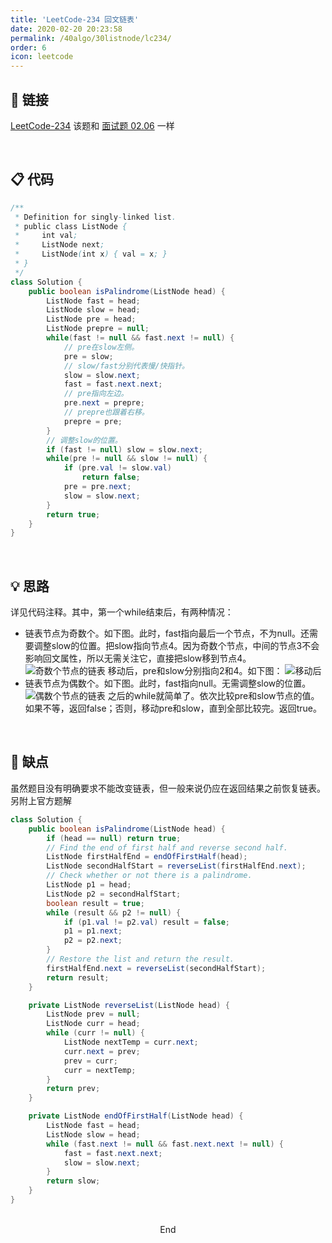 ```yaml
---
title: 'LeetCode-234 回文链表'
date: 2020-02-20 20:23:58
permalink: /40algo/30listnode/lc234/
order: 6
icon: leetcode
---
```






## 🔗 链接
[LeetCode-234](https://leetcode-cn.com/problems/palindrome-linked-list/)
该题和 [面试题 02.06](https://leetcode-cn.com/problems/palindrome-linked-list-lcci/) 一样

<br/>

## 📋 代码
```java
/**
 * Definition for singly-linked list.
 * public class ListNode {
 *     int val;
 *     ListNode next;
 *     ListNode(int x) { val = x; }
 * }
 */
class Solution {
    public boolean isPalindrome(ListNode head) {
        ListNode fast = head;
        ListNode slow = head;
        ListNode pre = head;
        ListNode prepre = null;
        while(fast != null && fast.next != null) {
            // pre在slow左侧。
            pre = slow;
            // slow/fast分别代表慢/快指针。
            slow = slow.next;
            fast = fast.next.next;
            // pre指向左边。
            pre.next = prepre;
            // prepre也跟着右移。
            prepre = pre;
        }
        // 调整slow的位置。
        if (fast != null) slow = slow.next;
        while(pre != null && slow != null) {
            if (pre.val != slow.val)
                return false;
            pre = pre.next;
            slow = slow.next;
        }
        return true;
    }
}
```
<br/>

## 💡 思路
详见代码注释。其中，第一个while结束后，有两种情况：
- 链表节点为奇数个。如下图。此时，fast指向最后一个节点，不为null。还需要调整slow的位置。把slow指向节点4。因为奇数个节点，中间的节点3不会影响回文属性，所以无需关注它，直接把slow移到节点4。
![奇数个节点的链表](https://iyes.life/post-images/1582205737501.png)
移动后，pre和slow分别指向2和4。如下图：
![移动后](https://iyes.life/post-images/1582205868614.png)
- 链表节点为偶数个。如下图。此时，fast指向null。无需调整slow的位置。
![偶数个节点的链表](https://iyes.life/post-images/1582204878105.png)
之后的while就简单了。依次比较pre和slow节点的值。如果不等，返回false；否则，移动pre和slow，直到全部比较完。返回true。

<br/>

## 🎃 缺点
虽然题目没有明确要求不能改变链表，但一般来说仍应在返回结果之前恢复链表。
另附上官方题解
```java
class Solution {
    public boolean isPalindrome(ListNode head) {
        if (head == null) return true;
        // Find the end of first half and reverse second half.
        ListNode firstHalfEnd = endOfFirstHalf(head);
        ListNode secondHalfStart = reverseList(firstHalfEnd.next);
        // Check whether or not there is a palindrome.
        ListNode p1 = head;
        ListNode p2 = secondHalfStart;
        boolean result = true;
        while (result && p2 != null) {
            if (p1.val != p2.val) result = false;
            p1 = p1.next;
            p2 = p2.next;
        }        
        // Restore the list and return the result.
        firstHalfEnd.next = reverseList(secondHalfStart);
        return result;
    }

    private ListNode reverseList(ListNode head) {
        ListNode prev = null;
        ListNode curr = head;
        while (curr != null) {
            ListNode nextTemp = curr.next;
            curr.next = prev;
            prev = curr;
            curr = nextTemp;
        }
        return prev;
    }

    private ListNode endOfFirstHalf(ListNode head) {
        ListNode fast = head;
        ListNode slow = head;
        while (fast.next != null && fast.next.next != null) {
            fast = fast.next.next;
            slow = slow.next;
        }
        return slow;
    }
}
```

<br/>

<center>End</center>

